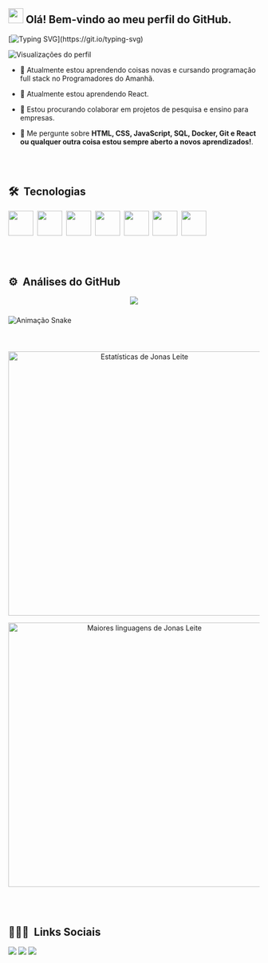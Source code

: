 ##


## <img src="https://raw.githubusercontent.com/kaueMarques/kaueMarques/master/hi.gif" width="30px"> Olá! Bem-vindo ao meu perfil do GitHub.

[![Typing SVG](https://readme-typing-svg.demolab.com?font=Fira+Code&pause=1000&color=36BCF7FF&random=false&width=435&height=35&lines=Meu+nome+é+Jonas+Leite!;Sou+um+desenvolvedor+Full+Stack!;Tenho+20+anos!;)](https://git.io/typing-svg)

<p align="left"> <img src="https://komarev.com/ghpvc/?username=JonasLProgramador&color=blue" alt="Visualizações do perfil"/> <p>

- 🔭 Atualmente estou aprendendo coisas novas e cursando programação full stack no Programadores do Amanhã.

- 🌱 Atualmente estou aprendendo React.

- 👯 Estou procurando colaborar em projetos de pesquisa e ensino para empresas.

- 💬 Me pergunte sobre **HTML, CSS, JavaScript, SQL, Docker, Git e React ou  qualquer outra coisa estou sempre aberto a novos aprendizados!**.

<br><br>

## 🛠 &nbsp;Tecnologias

<img src="https://cdn.jsdelivr.net/gh/devicons/devicon/icons/mysql/mysql-original-wordmark.svg" width="50px"/>&nbsp;
<img src="https://cdn.jsdelivr.net/gh/devicons/devicon/icons/git/git-original.svg" width="50px"/>&nbsp;
<img src="https://cdn.jsdelivr.net/gh/devicons/devicon/icons/javascript/javascript-original.svg" width="50px"/>&nbsp;
<img src="https://cdn.jsdelivr.net/gh/devicons/devicon/icons/nodejs/nodejs-original.svg" width="50px"/>&nbsp;
<img src="https://cdn.jsdelivr.net/gh/devicons/devicon/icons/html5/html5-original.svg" width="50px"/>&nbsp;
<img src="https://cdn.jsdelivr.net/gh/devicons/devicon/icons/css3/css3-original.svg" width="50px"/>&nbsp;
<img src="https://cdn.jsdelivr.net/gh/devicons/devicon@latest/icons/react/react-original.svg" width="50px"/>&nbsp;

<br><br>
## ⚙️ &nbsp;Análises do GitHub

<!--- snake -->
<div align="center">
  <img src="https://profile-counter.glitch.me/JonasLProgramador/count.svg?"  />
</div>

###

<img src="https://raw.githubusercontent.com/JonasLProgramador/JonasLeiteProgramador/output/snake.svg" alt="Animação Snake" />

###
<br>

<p align="center">
<img width="530em" src="https://github-readme-stats.vercel.app/api?username=JonasLProgramador&show_icons=true&theme=holi" alt="Estatísticas de Jonas Leite"/>
</p>
<p align="center">
<img width="530em" src="https://github-readme-stats.vercel.app/api/top-langs/?username=JonasLProgramador&layout=compact&theme=holi" alt="Maiores linguagens de Jonas Leite"/>
</p>
<br><br>

## 👨🏽‍🦲 &nbsp;Links Sociais

<div> 
  <a href="https://www.instagram.com/jonas_dev__/" target="_blank"><img src="https://img.shields.io/badge/-Instagram-%231877F2?style=for-the-badge&logo=instagram&logoColor=white" target="_blank"></a>
  <a href="mailto:jonas.programador01@gmail.com"><img src="https://img.shields.io/badge/-Gmail-%231877F2?style=for-the-badge&logo=gmail&logoColor=white" target="_blank"></a>
  <a href="https://www.linkedin.com/in/jonas-leite-perfil/" target="_blank"><img src="https://img.shields.io/badge/-LinkedIn-%231877F2?style=for-the-badge&logo=linkedin&logoColor=white" target="_blank"></a> 
</div>
